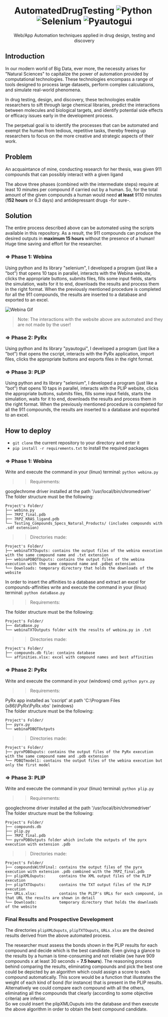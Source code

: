<div align="center"><h1>AutomatedDrugTesting&nbsp;<img src="https://img.shields.io/badge/python-v3.9+-red.svg" alt="Python">&nbsp;<img src="https://img.shields.io/badge/selenium-v4.8+-red.svg" alt="Selenium">&nbsp;<img src="https://img.shields.io/badge/pyautogui-v0.9+-red.svg" alt="Pyautogui"></h1></div> 
<div align="center">Web/App Automation techniques applied in drug design, testing and discovery</div>

## Introduction
In our modern world of Big Data, ever more, the necessity arises for "Natural Sciences" to capitalize the power of automation provided by computational technologies. These technologies encompass a range of tools designed to process large datasets, perform complex calculations, and simulate real-world phenomena. 

In drug testing, design, and discovery, these technologies enable researchers to sift through large chemical libraries, predict the interactions between molecules and biological targets, and identify potential side effects or efficacy issues early in the development process. 

The perpetual goal is to identify the processes that can be automated and exempt the human from tedious, repetitive tasks, thereby freeing up researchers to focus on the more creative and strategic aspects of their work.

## Problem
An acquaintance of mine, conducting research for her thesis, was given 911 compounds that can possibly interact with a given ligand

The above three phases (combined with the intermediate steps) require at least 10 minutes per compound if carried out by a human. So, for the total amount of the given compounds a human would need **at least** 9110 minutes (**152 hours** or 6.3 days) and antidepressant drugs -for sure-.

## Solution
The entire process described above can be automated using the scripts available in this repository. As a result, the 911 compounds can produce the desired outputs in **maximum 15 hours** without the presence of a human! Huge time saving and effort for the researcher.

### => Phase 1: Webina
Using python and its library "selenium", I developed a program (just like a "bot") that opens 10 taps in parallel, interacts with the Webina website, clicks the appropriate buttons, submits files, fills some input fields, starts the simulation, waits for it to end, downloads the results and process them in the right format. When the previously mentioned procedure is completed for all the 911 compounds, the results are inserted to a database and exported to an excel.

![Webina Gif](webina.gif)

> Note: The interactions with the website above are automated and they are not made by the user!

### => Phase 2: PyRx
Using python and its library "pyautogui", I developed a program (just like a "bot") that opens the cscript, interacts with the PyRx application, import files, clicks the appropriate buttons and exports files in the right format.

### => Phase 3: PLIP
Using python and its library "selenium", I developed a program (just like a "bot") that opens 10 taps in parallel, interacts with the PLIP website, clicks the appropriate buttons, submits files, fills some input fields, starts the simulation, waits for it to end, downloads the results and process them in the right format. When the previously mentioned procedure is completed for all the 911 compounds, the results are inserted to a database and exported to an excel.

## How to deploy
- `git clone` the current repository to your directory and enter it
- `pip install -r requirements.txt` to install the required packages
### => Phase 1: Webina
Write and execute the command in your (linux) terminal: `python webina.py`
>> Requirements: <br>

googlechrome driver installed at the path '/usr/local/bin/chromedriver' <br>
The folder structure must be the following: <br>
```
Project's Folder/
├── webina.py
├── 7RPZ_final.pdb
├── 7RPZ_KRAS_ligand.pdb
└── Testing_Compounds_Specs_Natural_Products/ (includes compounds with .sdf extension)
```

>> Directories made: <br>
```
Project's Folder/
├── webinaTXTOuputs: contains the output files of the webina execution with the same compound name and .txt extension
├── webinaPDBQTOuputs: contains the output files of the webina execution with the same compound name and .pdbqt extension
└── Downloads: temporary directory that holds the downloads of the website
```
                         
In order to insert the affinities to a database and extract an excel for compounds-affinities write and execute the command in your (linux) terminal: `python dataBase.py`
>> Requirements: <br>

The folder structure must be the following: <br>
```
Project's Folder/
├── dataBase.py
└── webinaTXTOutputs folder with the results of webina.py in .txt
```

>> Directories made: <br>

```
Project's Folder/
├── compounds.db file: contains database
└── affinities.xlsx: excel with compound names and best affinities
```

### => Phase 2: PyRx
Write and execute the command in your (windows) cmd: `python pyrx.py`
>> Requirements: <br>

PyRx app installed as 'cscript' at path 'C:\Program Files (x86)\PyRx\PyRx.vbs' (windows) <br>
The folder structure must be the following: <br>
```
Project's Folder/
├── pyrx.py
└── webinaPDBQTOutputs
```

>> Directories made: <br>

```
Project's Folder/
├── pyrxPDBOuputs: contains the output files of the PyRx execution with the same compound name and .pdb extension
└── PDBQTmodel1: contains the output files of the webina execution but only the first model
```

### => Phase 3: PLIP
Write and execute the command in your (linux) terminal: `python plip.py`
>> Requirements: <br>

googlechrome driver installed at the path '/usr/local/bin/chromedriver' <br>
The folder structure must be the following: <br>
```
Project's Folder/
├── compounds.db
├── plip.py
├── 7RPZ_final.pdb
└── pyrxPDBOutputs folder which include the outputs of the pyrx execution with extension .pdb
```

>> Directories made: <br>

```
Project's Folder/
├── compoundsWithFinal: contains the output files of the pyrx execution with extension .pdb combined with the 7RPZ_final.pdb
├── plipXMLOuputs:      contains the XML output files of the PLIP execution
├── plipTXTOuputs:      contains the TXT output files of the PLIP execution
├── URLs.xlsx:          contains the PLIP's URLs for each compound, in that URL the results are shown in detail
└── Downloads:          temporary directory that holds the downloads of the website
```

### Final Results and Prospective Development
The directories `plipXMLOuputs`, `plipTXTOuputs`, `URLs.xlsx` are the desired results derived from the above automated process.

The researcher must assess the bonds shown in the PLIP results for each compound and decide which is the best candidate. Even giving a glance to the results by a human is time-consuming and not reliable (we have 909 compounds x at least 30 seconds = **7.5 hours**). The reasoning process behind comparing the results, eliminating compounds and pick the best one could be depicted by an algorithm which could assign a score to each compound automatically. This score would be a function that illustrates the weight of each kind of bond (for instance) that is present in the PLIP results. Alternatively we could compare each compound with all the others, eliminating all the compounds that clearly (according to some objective criteria) are inferior. <br>
So we could insert the plipXMLOuputs into the database and then execute the above algorithm in order to obtain the best compound candidate.
